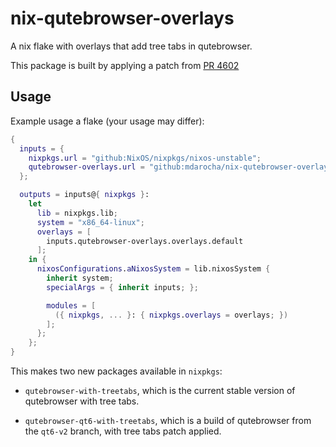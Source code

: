 # nix-qutebrowser-overlays

A nix flake with overlays that add tree tabs in qutebrowser.

This package is built by applying a patch from [PR 4602](https://github.com/qutebrowser/qutebrowser/pull/4602)

## Usage

Example usage a flake (your usage may differ):

```nix
{
  inputs = {
    nixpkgs.url = "github:NixOS/nixpkgs/nixos-unstable";
    qutebrowser-overlays.url = "github:mdarocha/nix-qutebrowser-overlays";
  };

  outputs = inputs@{ nixpkgs }:
    let
      lib = nixpkgs.lib;
      system = "x86_64-linux";
      overlays = [
        inputs.qutebrowser-overlays.overlays.default
      ];
    in {
      nixosConfigurations.aNixosSystem = lib.nixosSystem {
        inherit system;
        specialArgs = { inherit inputs; };

        modules = [
          ({ nixpkgs, ... }: { nixpkgs.overlays = overlays; })
        ];
      };
    };
}
```

This makes two new packages available in `nixpkgs`:

- `qutebrowser-with-treetabs`, which is the current stable version of qutebrowser with tree tabs.

- `qutebrowser-qt6-with-treetabs`, which is a build of qutebrowser from the `qt6-v2` branch, with tree tabs patch applied.
